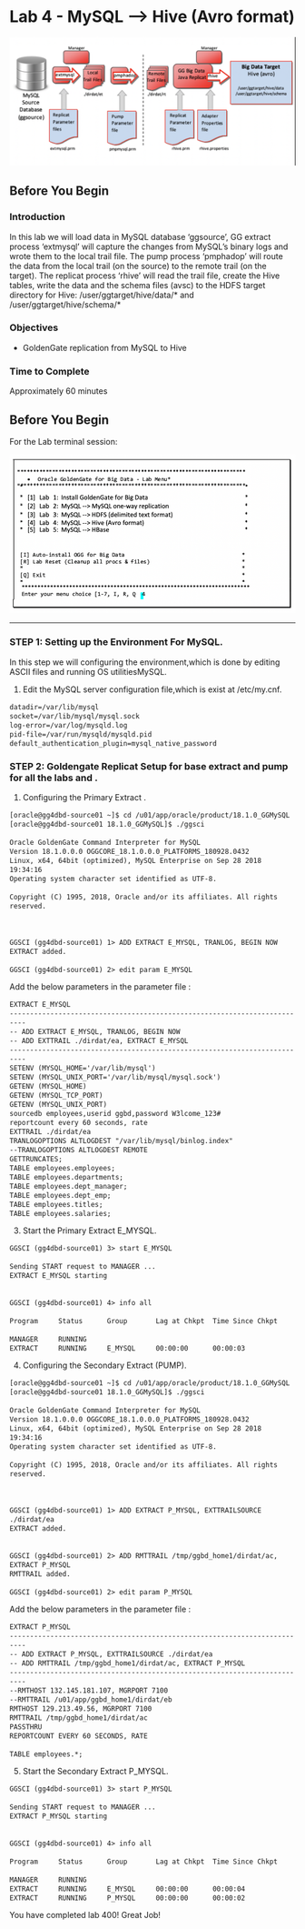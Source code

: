 # Lab 4 -  MySQL --> Hive (Avro format)

![](images/400/image401_1.png)

## Before You Begin

### Introduction
In this lab we will load data in MySQL database ‘ggsource’, GG extract process ‘extmysql’ will capture the changes from MySQL’s binary logs and wrote them to the local trail file. The pump process ‘pmphadop’ will route the data from the local trail (on the source) to the remote trail (on the target). The replicat
process ‘rhive’ will read the trail file, create the Hive tables, write the data and the schema files (avsc) to the HDFS target directory for Hive: /user/ggtarget/hive/data/* and /user/ggtarget/hive/schema/*

### Objectives
- GoldenGate replication from MySQL to Hive

### Time to Complete
Approximately 60 minutes

## Before You Begin
For the Lab terminal session:


![](images/400/Lab4Menu.png)

------

### STEP 1: Setting up the Environment For MySQL.
    
In this step we will configuring the environment,which is done by editing ASCII files and running OS utilitiesMySQL.  

1. Edit the MySQL server configuration file,which is exist at /etc/my.cnf.

```
datadir=/var/lib/mysql
socket=/var/lib/mysql/mysql.sock
log-error=/var/log/mysqld.log
pid-file=/var/run/mysqld/mysqld.pid
default_authentication_plugin=mysql_native_password
```

### STEP 2: Goldengate Replicat Setup for base extract and pump for all the labs and .

1. Configuring the Primary Extract .

```
[oracle@gg4dbd-source01 ~]$ cd /u01/app/oracle/product/18.1.0_GGMySQL
[oracle@gg4dbd-source01 18.1.0_GGMySQL]$ ./ggsci

Oracle GoldenGate Command Interpreter for MySQL
Version 18.1.0.0.0 OGGCORE_18.1.0.0.0_PLATFORMS_180928.0432
Linux, x64, 64bit (optimized), MySQL Enterprise on Sep 28 2018 19:34:16
Operating system character set identified as UTF-8.

Copyright (C) 1995, 2018, Oracle and/or its affiliates. All rights reserved.



GGSCI (gg4dbd-source01) 1> ADD EXTRACT E_MYSQL, TRANLOG, BEGIN NOW
EXTRACT added.

GGSCI (gg4dbd-source01) 2> edit param E_MYSQL
```

Add the below parameters in the parameter file :
```
EXTRACT E_MYSQL
--------------------------------------------------------------------------
-- ADD EXTRACT E_MYSQL, TRANLOG, BEGIN NOW
-- ADD EXTTRAIL ./dirdat/ea, EXTRACT E_MYSQL
--------------------------------------------------------------------------
SETENV (MYSQL_HOME='/var/lib/mysql')
SETENV (MYSQL_UNIX_PORT='/var/lib/mysql/mysql.sock')
GETENV (MYSQL_HOME)
GETENV (MYSQL_TCP_PORT)
GETENV (MYSQL_UNIX_PORT)
sourcedb employees,userid ggbd,password W3lcome_123#
reportcount every 60 seconds, rate
EXTTRAIL ./dirdat/ea
TRANLOGOPTIONS ALTLOGDEST "/var/lib/mysql/binlog.index"
--TRANLOGOPTIONS ALTLOGDEST REMOTE
GETTRUNCATES;
TABLE employees.employees;
TABLE employees.departments;
TABLE employees.dept_manager;
TABLE employees.dept_emp;
TABLE employees.titles;
TABLE employees.salaries;

```

3. Start the Primary Extract E_MYSQL.

```
GGSCI (gg4dbd-source01) 3> start E_MYSQL

Sending START request to MANAGER ...
EXTRACT E_MYSQL starting


GGSCI (gg4dbd-source01) 4> info all

Program     Status      Group       Lag at Chkpt  Time Since Chkpt

MANAGER     RUNNING
EXTRACT     RUNNING     E_MYSQL     00:00:00      00:00:03

```

4. Configuring the Secondary Extract (PUMP).

```
[oracle@gg4dbd-source01 ~]$ cd /u01/app/oracle/product/18.1.0_GGMySQL
[oracle@gg4dbd-source01 18.1.0_GGMySQL]$ ./ggsci

Oracle GoldenGate Command Interpreter for MySQL
Version 18.1.0.0.0 OGGCORE_18.1.0.0.0_PLATFORMS_180928.0432
Linux, x64, 64bit (optimized), MySQL Enterprise on Sep 28 2018 19:34:16
Operating system character set identified as UTF-8.

Copyright (C) 1995, 2018, Oracle and/or its affiliates. All rights reserved.



GGSCI (gg4dbd-source01) 1> ADD EXTRACT P_MYSQL, EXTTRAILSOURCE ./dirdat/ea
EXTRACT added.


GGSCI (gg4dbd-source01) 2> ADD RMTTRAIL /tmp/ggbd_home1/dirdat/ac, EXTRACT P_MYSQL
RMTTRAIL added.

GGSCI (gg4dbd-source01) 2> edit param P_MYSQL
```
Add the below parameters in the parameter file :
```
EXTRACT P_MYSQL
--------------------------------------------------------------------------
-- ADD EXTRACT P_MYSQL, EXTTRAILSOURCE ./dirdat/ea
-- ADD RMTTRAIL /tmp/ggbd_home1/dirdat/ac, EXTRACT P_MYSQL
--------------------------------------------------------------------------
--RMTHOST 132.145.181.107, MGRPORT 7100
--RMTTRAIL /u01/app/ggbd_home1/dirdat/eb
RMTHOST 129.213.49.56, MGRPORT 7100
RMTTRAIL /tmp/ggbd_home1/dirdat/ac
PASSTHRU
REPORTCOUNT EVERY 60 SECONDS, RATE

TABLE employees.*;

```

5. Start the Secondary Extract P_MYSQL.

```
GGSCI (gg4dbd-source01) 3> start P_MYSQL

Sending START request to MANAGER ...
EXTRACT P_MYSQL starting


GGSCI (gg4dbd-source01) 4> info all

Program     Status      Group       Lag at Chkpt  Time Since Chkpt

MANAGER     RUNNING
EXTRACT     RUNNING     E_MYSQL     00:00:00      00:00:04
EXTRACT     RUNNING     P_MYSQL     00:00:00      00:00:02

```

You have completed lab 400! Great Job!



